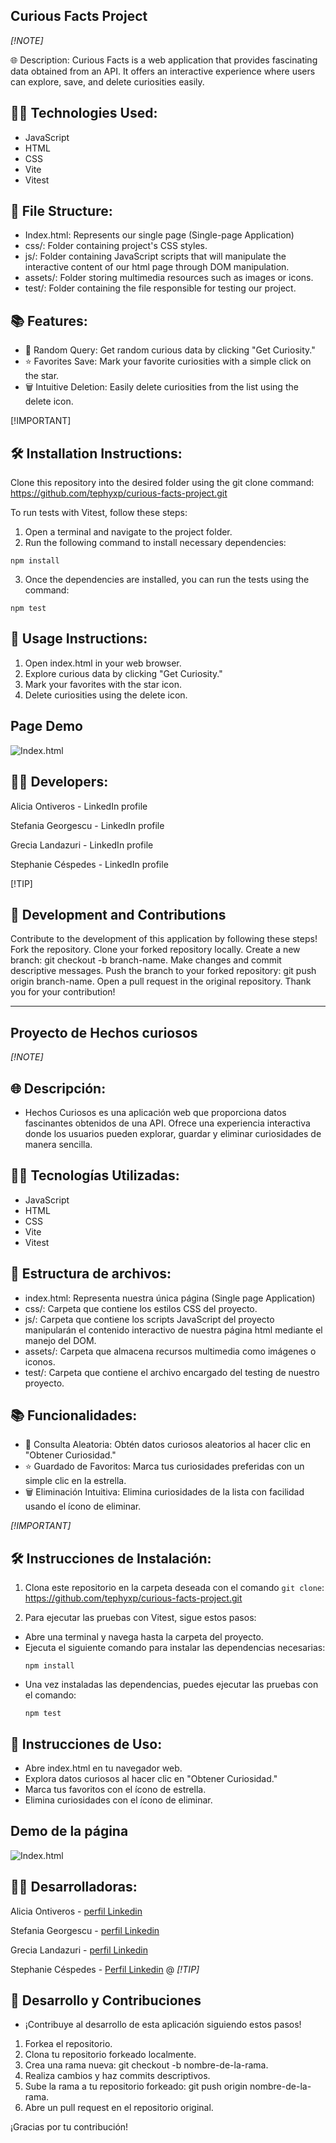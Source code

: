 ## Curious Facts Project
_[!NOTE]_

🌐 Description:
Curious Facts is a web application that provides fascinating data obtained from an API. It offers an interactive experience where users can explore, save, and delete curiosities easily.

## 👩‍💻 Technologies Used:
- JavaScript
- HTML
- CSS
- Vite
- Vitest

## 📁 File Structure:

- Index.html: Represents our single page (Single-page Application)
- css/: Folder containing project's CSS styles.
- js/: Folder containing JavaScript scripts that will manipulate the 
  interactive content of our html page through DOM manipulation.
- assets/: Folder storing multimedia resources such as images or icons.
- test/: Folder containing the file responsible for testing our project.

## 📚 Features:

- 🔄 Random Query: Get random curious data by clicking "Get Curiosity."
- ⭐ Favorites Save: Mark your favorite curiosities with a simple click on the 
star.
- 🗑️ Intuitive Deletion: Easily delete curiosities from the list using the delete icon.

[!IMPORTANT]

## 🛠 Installation Instructions:

Clone this repository into the desired folder using the git clone command:
https://github.com/tephyxp/curious-facts-project.git

To run tests with Vitest, follow these steps:

1. Open a terminal and navigate to the project folder.
2. Run the following command to install necessary dependencies:
  ```
  npm install
  ```
3. Once the dependencies are installed, you can run the tests using the command:
  ```
  npm test
  ```
## 📝 Usage Instructions:
1. Open index.html in your web browser.
2. Explore curious data by clicking "Get Curiosity."
3. Mark your favorites with the star icon.
4. Delete curiosities using the delete icon.

## Page Demo
![Index.html](./assets/img/demo-pagina.png) 

## 👩‍💻 Developers:

Alicia Ontiveros - LinkedIn profile

Stefania Georgescu - LinkedIn profile

Grecia Landazuri - LinkedIn profile

Stephanie Céspedes - LinkedIn profile

[!TIP]

## 🚀 Development and Contributions

Contribute to the development of this application by following these steps!
Fork the repository.
Clone your forked repository locally.
Create a new branch: git checkout -b branch-name.
Make changes and commit descriptive messages.
Push the branch to your forked repository: git push origin branch-name.
Open a pull request in the original repository.
Thank you for your contribution!

---------------------------------------------------------------------------------------------------------------------------------------------------------------------------------------------------------------------------------------

## Proyecto de Hechos curiosos

_[!NOTE]_

## 🌐 Descripción:
- Hechos Curiosos es una aplicación web que proporciona datos fascinantes obtenidos de una API. Ofrece una experiencia interactiva donde los usuarios pueden explorar, guardar y eliminar curiosidades de manera sencilla.

## 👩‍💻 Tecnologías Utilizadas:
- JavaScript
- HTML
- CSS
- Vite
- Vitest

## 📁 Estructura de archivos:
- index.html: Representa nuestra única página (Single page Application)
- css/: Carpeta que contiene los estilos CSS del proyecto.
- js/: Carpeta que contiene los scripts JavaScript del proyecto manipularán el 
  contenido interactivo de nuestra página html mediante el manejo del DOM.
- assets/: Carpeta que almacena recursos multimedia como imágenes o iconos.
- test/: Carpeta que contiene el archivo encargado del testing de nuestro 
  proyecto.

## 📚 Funcionalidades:

- 🔄 Consulta Aleatoria: Obtén datos curiosos aleatorios al hacer clic en "Obtener Curiosidad."
- ⭐ Guardado de Favoritos: Marca tus curiosidades preferidas con un simple clic en la estrella.
- 🗑️ Eliminación Intuitiva: Elimina curiosidades de la lista con facilidad usando el ícono de eliminar.

_[!IMPORTANT]_

## 🛠 Instrucciones de Instalación:

1. Clona este repositorio en la carpeta deseada con el comando `git clone`: 
  https://github.com/tephyxp/curious-facts-project.git

2. Para ejecutar las pruebas con Vitest, sigue estos pasos:
- Abre una terminal y navega hasta la carpeta del proyecto.
- Ejecuta el siguiente comando para instalar las dependencias necesarias:
  ```
  npm install
  ```
- Una vez instaladas las dependencias, puedes ejecutar las pruebas con el comando:
  ```
  npm test
  ```

## 📝 Instrucciones de Uso: 

- Abre index.html en tu navegador web.
- Explora datos curiosos al hacer clic en "Obtener Curiosidad."
- Marca tus favoritos con el ícono de estrella.
- Elimina curiosidades con el ícono de eliminar.

## Demo de la página 

![Index.html](./assets/img/demo-pagina.png)

## 👩‍💻 Desarrolladoras:

Alicia Ontiveros - [perfil Linkedin](https://www.linkedin.com/in/alicia-ontiveros-escudero)

Stefania Georgescu - [perfil Linkedin](http://www.linkedin.com/in/stefania-georgescu-602700112)

Grecia Landazuri - [perfil Linkedin](https://www.linkedin.com/in/grecialh/)

Stephanie Céspedes - [Perfil Linkedin](https://www.linkedin.com/in/stephanie-cespedes)
@
_[!TIP]_

## 🚀 Desarrollo y Contribuciones
- ¡Contribuye al desarrollo de esta aplicación siguiendo estos pasos!

1. Forkea el repositorio.
2. Clona tu repositorio forkeado localmente.
3. Crea una rama nueva: git checkout -b nombre-de-la-rama.
4. Realiza cambios y haz commits descriptivos.
5. Sube la rama a tu repositorio forkeado: git push origin nombre-de-la-rama.
6. Abre un pull request en el repositorio original.

¡Gracias por tu contribución!
